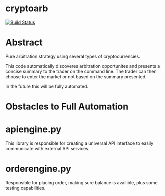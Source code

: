 # cryptoarb

[![Build Status](https://travis-ci.org/patrickgrad/cryptoarb.svg?branch=master)](https://travis-ci.org/patrickgrad/cryptoarb)

# Abstract

Pure arbitration strategy using several types of cryptocurrencies.

This code automatically discoveres arbitration opportunites and presents a concise summary to the trader on the command line. The trader can then choose to enter the market or not based on the summary presented.

In the future this will be fully automated.

# Obstacles to Full Automation

# apiengine.py

This library is responsible for creating a universal API interface to easily communicate with external API services.

# orderengine.py

Responsible for placing order, making sure balance is availible, plus some testing capabilities.

